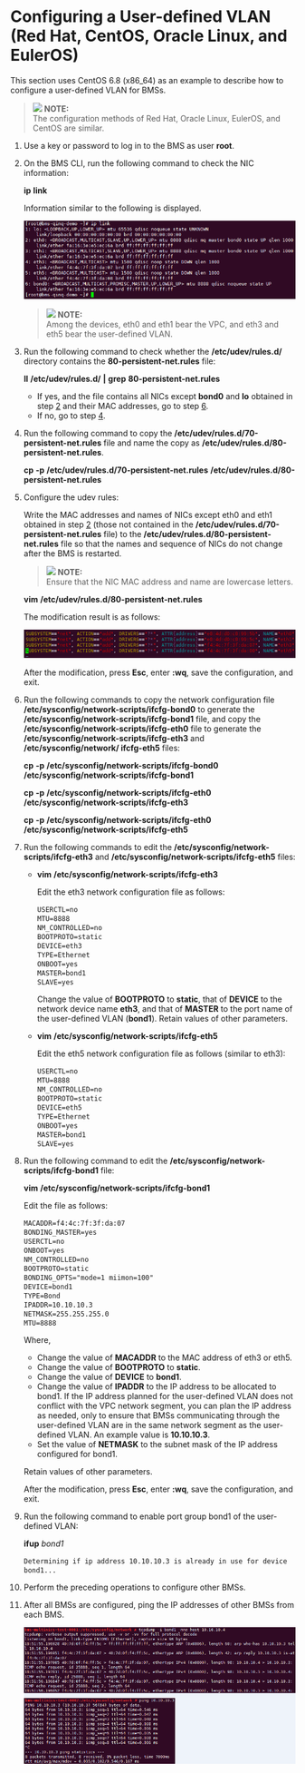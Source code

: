 # Configuring a User-defined VLAN \(Red Hat, CentOS, Oracle Linux, and EulerOS\)<a name="EN-US_TOPIC_0095251846"></a>

This section uses CentOS 6.8 \(x86\_64\) as an example to describe how to configure a user-defined VLAN for BMSs.

>![](/images/icon-note.gif) **NOTE:**   
>The configuration methods of Red Hat, Oracle Linux, EulerOS, and CentOS are similar.  

1.  Use a key or password to log in to the BMS as user  **root**.
2.  <a name="li0616194735713"></a>On the BMS CLI, run the following command to check the NIC information:

    **ip** **link**

    Information similar to the following is displayed.

    ![](figures/ip-link-test-2.png)

    >![](/images/icon-note.gif) **NOTE:**   
    >Among the devices, eth0 and eth1 bear the VPC, and eth3 and eth5 bear the user-defined VLAN.  

3.  Run the following command to check whether the  **/etc/udev/rules.d/**  directory contains the  **80-persistent-net.rules**  file:

    **ll** **/etc/udev/rules.d/** **|** **grep** **80-persistent-net.rules**

    -   If yes, and the file contains all NICs except  **bond0**  and  **lo**  obtained in step  [2](#li0616194735713)  and their MAC addresses, go to step  [6](#li1437634425719).
    -   If no, go to step  [4](#li116366367312).

4.  <a name="li116366367312"></a>Run the following command to copy the  **/etc/udev/rules.d/70-persistent-net.rules**  file and name the copy as  **/etc/udev/rules.d/80-persistent-net.rules**.

    **cp** **-p** **/etc/udev/rules.d/70-persistent-net.rules** **/etc/udev/rules.d/80-persistent-net.rules**

5.  Configure the udev rules:

    Write the MAC addresses and names of NICs except eth0 and eth1 obtained in step  [2](#li0616194735713)  \(those not contained in the  **/etc/udev/rules.d/70-persistent-net.rules**  file\) to the  **/etc/udev/rules.d/80-persistent-net.rules**  file so that the names and sequence of NICs do not change after the BMS is restarted.

    >![](/images/icon-note.gif) **NOTE:**   
    >Ensure that the NIC MAC address and name are lowercase letters.  

    **vim** **/etc/udev/rules.d/80-persistent-net.rules**

    The modification result is as follows:

    ![](figures/modification-result.png)

    After the modification, press  **Esc**, enter  **:wq**, save the configuration, and exit.

6.  <a name="li1437634425719"></a>Run the following commands to copy the network configuration file  **/etc/sysconfig/network-scripts/ifcfg-bond0**  to generate the  **/etc/sysconfig/network-scripts/ifcfg-bond1**  file, and copy the  **/etc/sysconfig/network-scripts/ifcfg-eth0**  file to generate the  **/etc/sysconfig/network-scripts/ifcfg-eth3**  and  **/etc/sysconfig/network/ ifcfg-eth5**  files:

    **cp** **-p** **/etc/sysconfig/network-scripts/ifcfg-bond0** **/etc/sysconfig/network-scripts/ifcfg-bond1**

    **cp** **-p** **/etc/sysconfig/network-scripts/ifcfg-eth0** **/etc/sysconfig/network-scripts/ifcfg-eth3**

    **cp** **-p** **/etc/sysconfig/network-scripts/ifcfg-eth0** **/etc/sysconfig/network-scripts/ifcfg-eth5**

7.  Run the following commands to edit the  **/etc/sysconfig/network-scripts/ifcfg-eth3**  and  **/etc/sysconfig/network-scripts/ifcfg-eth5**  files:
    -   **vim** **/etc/sysconfig/network-scripts/ifcfg-eth3**

        Edit the eth3 network configuration file as follows:

        ```
        USERCTL=no
        MTU=8888
        NM_CONTROLLED=no
        BOOTPROTO=static
        DEVICE=eth3
        TYPE=Ethernet
        ONBOOT=yes
        MASTER=bond1
        SLAVE=yes
        ```

        Change the value of  **BOOTPROTO**  to  **static**, that of  **DEVICE**  to the network device name  **eth3**, and that of  **MASTER**  to the port name of the user-defined VLAN \(**bond1**\). Retain values of other parameters.

    -   **vim** **/etc/sysconfig/network-scripts/ifcfg-eth5**

        Edit the eth5 network configuration file as follows \(similar to eth3\):

        ```
        USERCTL=no
        MTU=8888
        NM_CONTROLLED=no
        BOOTPROTO=static
        DEVICE=eth5
        TYPE=Ethernet
        ONBOOT=yes
        MASTER=bond1
        SLAVE=yes
        ```

8.  Run the following command to edit the  **/etc/sysconfig/network-scripts/ifcfg-bond1**  file:

    **vim** **/etc/sysconfig/network-scripts/ifcfg-bond1**

    Edit the file as follows:

    ```
    MACADDR=f4:4c:7f:3f:da:07
    BONDING_MASTER=yes
    USERCTL=no
    ONBOOT=yes
    NM_CONTROLLED=no
    BOOTPROTO=static
    BONDING_OPTS="mode=1 miimon=100"
    DEVICE=bond1
    TYPE=Bond
    IPADDR=10.10.10.3
    NETMASK=255.255.255.0
    MTU=8888
    ```

    Where,

    -   Change the value of  **MACADDR**  to the MAC address of eth3 or eth5.
    -   Change the value of  **BOOTPROTO**  to  **static**.
    -   Change the value of  **DEVICE**  to  **bond1**.
    -   Change the value of  **IPADDR**  to the IP address to be allocated to bond1. If the IP address planned for the user-defined VLAN does not conflict with the VPC network segment, you can plan the IP address as needed, only to ensure that BMSs communicating through the user-defined VLAN are in the same network segment as the user-defined VLAN. An example value is  **10.10.10.3**.
    -   Set the value of  **NETMASK**  to the subnet mask of the IP address configured for bond1.

    Retain values of other parameters.

    After the modification, press  **Esc**, enter  **:wq**, save the configuration, and exit.

9.  Run the following command to enable port group bond1 of the user-defined VLAN:

    **ifup** _bond1_

    ```
    Determining if ip address 10.10.10.3 is already in use for device bond1...
    ```

10. Perform the preceding operations to configure other BMSs.
11. After all BMSs are configured, ping the IP addresses of other BMSs from each BMS.

    ![](figures/bms-ping-bms-centos.png)


